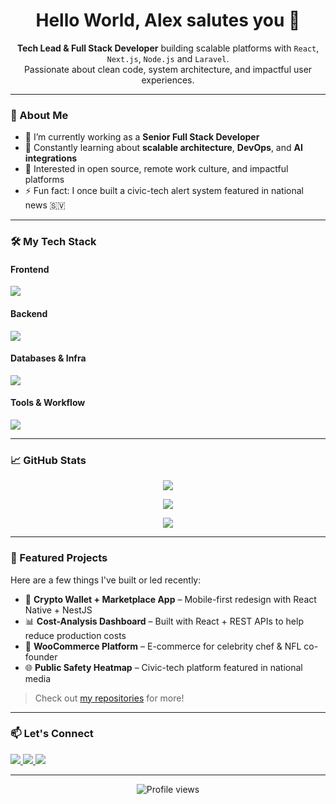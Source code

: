 <h1 align="center">Hello World, Alex salutes you 👋</h1>

<p align="center">
  <strong>Tech Lead & Full Stack Developer</strong> building scalable platforms with <code>React</code>, <code>Next.js</code>, <code>Node.js</code> and <code>Laravel</code>.
  <br/>
  Passionate about clean code, system architecture, and impactful user experiences.
</p>

---

### 🚀 About Me

- 🔭 I’m currently working as a **Senior Full Stack Developer**
- 🧠 Constantly learning about **scalable architecture**, **DevOps**, and **AI integrations**
- 🧩 Interested in open source, remote work culture, and impactful platforms
- ⚡ Fun fact: I once built a civic-tech alert system featured in national news 🇸🇻

---

### 🛠️ My Tech Stack

#### Frontend
<img src="https://skillicons.dev/icons?i=react,nextjs,vue,ts,js,tailwind,materialui,html,css" />

#### Backend
<img src="https://skillicons.dev/icons?i=nodejs,nextjs,php,laravel,express" />

#### Databases & Infra
<img src="https://skillicons.dev/icons?i=mysql,postgres,firebase,docker,aws,gcp,vercel" />

#### Tools & Workflow
<img src="https://skillicons.dev/icons?i=git,github,gitlab,bitbucket,githubactions,figma,postman,vscode" />

---

### 📈 GitHub Stats

<p align="center">
  <img src="https://github-readme-stats.vercel.app/api?username=alexcontreras&show_icons=true&theme=github_dark&count_private=true&hide_border=true&include_all_commits=true&custom_title=Alex's%20GitHub%20Stats" />
</p>

<p align="center">
  <img src="https://github-readme-stats.vercel.app/api/top-langs/?username=alexcontreras&layout=compact&theme=github_dark&hide_border=true&langs_count=8" />
</p>

<p align="center">
  <img src="https://github-profile-trophy.vercel.app/?username=alexcontreras&theme=darkhub&no-bg=true&no-frame=true&column=7" />
</p>

---

### 📌 Featured Projects

Here are a few things I've built or led recently:

- 🔐 **Crypto Wallet + Marketplace App** – Mobile-first redesign with React Native + NestJS  
- 📊 **Cost-Analysis Dashboard** – Built with React + REST APIs to help reduce production costs  
- 🛒 **WooCommerce Platform** – E-commerce for celebrity chef & NFL co-founder  
- 🌐 **Public Safety Heatmap** – Civic-tech platform featured in national media  

> Check out [my repositories](https://github.com/alexcontreras?tab=repositories) for more!

---

### 📫 Let's Connect

<a href="https://www.linkedin.com/in/alexcontreras91/">
  <img src="https://img.shields.io/badge/-LinkedIn-blue?style=for-the-badge&logo=linkedin" />
</a>
<a href="mailto:rvigilc@gmail.com">
  <img src="https://img.shields.io/badge/-Email-red?style=for-the-badge&logo=gmail&logoColor=white" />
</a>
<a href="https://github.com/alexcontreras">
  <img src="https://img.shields.io/badge/-GitHub-181717?style=for-the-badge&logo=github" />
</a>

---

<p align="center">
  <img src="https://komarev.com/ghpvc/?username=alexcontreras&style=flat-square&color=blue" alt="Profile views" />
</p>
